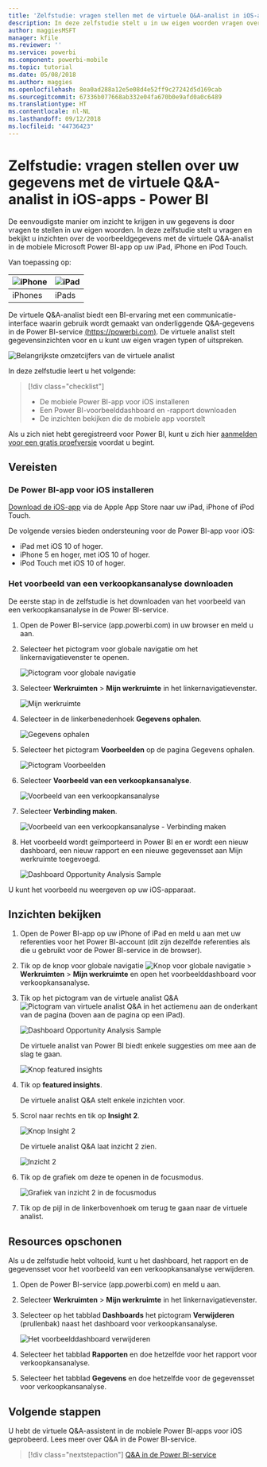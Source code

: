 ```yaml
---
title: 'Zelfstudie: vragen stellen met de virtuele Q&A-analist in iOS-apps - Power BI'
description: In deze zelfstudie stelt u in uw eigen woorden vragen over deze voorbeeldgegevens aan de virtuele Q&A-analist in de mobiele Power BI-app op uw iOS-apparaat.
author: maggiesMSFT
manager: kfile
ms.reviewer: ''
ms.service: powerbi
ms.component: powerbi-mobile
ms.topic: tutorial
ms.date: 05/08/2018
ms.author: maggies
ms.openlocfilehash: 8ea0ad288a12e5e08d4e52ff9c27242d5d169cab
ms.sourcegitcommit: 67336b077668ab332e04fa670b0e9afd0a0c6489
ms.translationtype: HT
ms.contentlocale: nl-NL
ms.lasthandoff: 09/12/2018
ms.locfileid: "44736423"
---
```

# <a name="tutorial-ask-questions-about-your-data-with-the-qa-virtual-analyst-in-ios-apps---power-bi"></a>Zelfstudie: vragen stellen over uw gegevens met de virtuele Q&A-analist in iOS-apps - Power BI

De eenvoudigste manier om inzicht te krijgen in uw gegevens is door vragen te stellen in uw eigen woorden. In deze zelfstudie stelt u vragen en bekijkt u inzichten over de voorbeeldgegevens met de virtuele Q&A-analist in de mobiele Microsoft Power BI-app op uw iPad, iPhone en iPod Touch. 

Van toepassing op:

| ![iPhone](./media/tutorial-mobile-apps-ios-qna/iphone-logo-50-px.png) | ![iPad](./media/tutorial-mobile-apps-ios-qna/ipad-logo-50-px.png) |
|:--- |:--- |
| iPhones |iPads |

De virtuele Q&A-analist biedt een BI-ervaring met een communicatie-interface waarin gebruik wordt gemaakt van onderliggende Q&A-gegevens in de Power BI-service [(https://powerbi.com)](https://powerbi.com). De virtuele analist stelt gegevensinzichten voor en u kunt uw eigen vragen typen of uitspreken.

![Belangrijkste omzetcijfers van de virtuele analist](./media/tutorial-mobile-apps-ios-qna/power-bi-ios-q-n-a-top-sale-intro.png)

In deze zelfstudie leert u het volgende:

> [!div class="checklist"]
> * De mobiele Power BI-app voor iOS installeren
> * Een Power BI-voorbeelddashboard en -rapport downloaden
> * De inzichten bekijken die de mobiele app voorstelt

Als u zich niet hebt geregistreerd voor Power BI, kunt u zich hier [aanmelden voor een gratis proefversie](https://app.powerbi.com/signupredirect?pbi_source=web) voordat u begint.

## <a name="prerequisites"></a>Vereisten

### <a name="install-the-power-bi-for-ios-app"></a>De Power BI-app voor iOS installeren
[Download de iOS-app](http://go.microsoft.com/fwlink/?LinkId=522062 "De iPhone-app downloaden") via de Apple App Store naar uw iPad, iPhone of iPod Touch.

De volgende versies bieden ondersteuning voor de Power BI-app voor iOS:
- iPad met iOS 10 of hoger.
- iPhone 5 en hoger, met iOS 10 of hoger. 
- iPod Touch met iOS 10 of hoger.

### <a name="download-the-opportunity-analysis-sample"></a>Het voorbeeld van een verkoopkansanalyse downloaden
De eerste stap in de zelfstudie is het downloaden van het voorbeeld van een verkoopkansanalyse in de Power BI-service.

1. Open de Power BI-service (app.powerbi.com) in uw browser en meld u aan.

1. Selecteer het pictogram voor globale navigatie om het linkernavigatievenster te openen.

    ![Pictogram voor globale navigatie](./media/tutorial-mobile-apps-ios-qna/power-bi-android-quickstart-global-nav-icon.png)

2. Selecteer **Werkruimten** > **Mijn werkruimte** in het linkernavigatievenster.

    ![Mijn werkruimte](./media/tutorial-mobile-apps-ios-qna/power-bi-android-quickstart-my-workspace.png)

3. Selecteer in de linkerbenedenhoek **Gegevens ophalen**.
   
    ![Gegevens ophalen](./media/tutorial-mobile-apps-ios-qna/power-bi-get-data.png)

3. Selecteer het pictogram **Voorbeelden** op de pagina Gegevens ophalen.
   
   ![Pictogram Voorbeelden](./media/tutorial-mobile-apps-ios-qna/power-bi-samples-icon.png)

4. Selecteer **Voorbeeld van een verkoopkansanalyse**.
 
    ![Voorbeeld van een verkoopkansanalyse](./media/tutorial-mobile-apps-ios-qna/power-bi-oa.png)
 
8. Selecteer **Verbinding maken**.  
  
   ![Voorbeeld van een verkoopkansanalyse - Verbinding maken](./media/tutorial-mobile-apps-ios-qna/opportunity-connect.png)
   
5. Het voorbeeld wordt geïmporteerd in Power BI en er wordt een nieuw dashboard, een nieuw rapport en een nieuwe gegevensset aan Mijn werkruimte toegevoegd.
   
   ![Dashboard Opportunity Analysis Sample](./media/tutorial-mobile-apps-ios-qna/power-bi-service-opportunity-sample.png)

U kunt het voorbeeld nu weergeven op uw iOS-apparaat.

## <a name="try-featured-insights"></a>Inzichten bekijken
1. Open de Power BI-app op uw iPhone of iPad en meld u aan met uw referenties voor het Power BI-account (dit zijn dezelfde referenties als die u gebruikt voor de Power BI-service in de browser).

1.  Tik op de knop voor globale navigatie ![Knop voor globale navigatie](./media/tutorial-mobile-apps-ios-qna/power-bi-iphone-global-nav-button.png) > **Werkruimten** > **Mijn werkruimte** en open het voorbeelddashboard voor verkoopkansanalyse.

2. Tik op het pictogram van de virtuele analist Q&A ![Pictogram van virtuele analist Q&A](./media/tutorial-mobile-apps-ios-qna/power-bi-ios-q-n-a-icon.png) in het actiemenu aan de onderkant van de pagina (boven aan de pagina op een iPad).

     ![Dashboard Opportunity Analysis Sample](./media/tutorial-mobile-apps-ios-qna/power-bi-ios-qna-opportunity-analysis.png)

     De virtuele analist van Power BI biedt enkele suggesties om mee aan de slag te gaan.

     ![Knop featured insights](./media/tutorial-mobile-apps-ios-qna/power-bi-ios-qna-suggest-insights.png)
3. Tik op **featured insights**.

     De virtuele analist Q&A stelt enkele inzichten voor.
4. Scrol naar rechts en tik op **Insight 2**.

    ![Knop Insight 2](./media/tutorial-mobile-apps-ios-qna/power-bi-ios-qna-suggest-insight-2.png)

     De virtuele analist Q&A laat inzicht 2 zien.

    ![Inzicht 2](./media/tutorial-mobile-apps-ios-qna/power-bi-ios-qna-show-insight-2.png)
5. Tik op de grafiek om deze te openen in de focusmodus.

    ![Grafiek van inzicht 2 in de focusmodus](./media/tutorial-mobile-apps-ios-qna/power-bi-ios-qna-open-insight-2.png)
6. Tik op de pijl in de linkerbovenhoek om terug te gaan naar de virtuele analist.

## <a name="clean-up-resources"></a>Resources opschonen

Als u de zelfstudie hebt voltooid, kunt u het dashboard, het rapport en de gegevensset voor het voorbeeld van een verkoopkansanalyse verwijderen.

1. Open de Power BI-service (app.powerbi.com) en meld u aan.

2. Selecteer **Werkruimten** > **Mijn werkruimte** in het linkernavigatievenster.

3. Selecteer op het tabblad **Dashboards** het pictogram **Verwijderen** (prullenbak) naast het dashboard voor verkoopkansanalyse.

    ![Het voorbeelddashboard verwijderen](./media/tutorial-mobile-apps-ios-qna/power-bi-service-delete-opportunity-sample.png)

4. Selecteer het tabblad **Rapporten** en doe hetzelfde voor het rapport voor verkoopkansanalyse.

5. Selecteer het tabblad **Gegevens** en doe hetzelfde voor de gegevensset voor verkoopkansanalyse.


## <a name="next-steps"></a>Volgende stappen

U hebt de virtuele Q&A-assistent in de mobiele Power BI-apps voor iOS geprobeerd. Lees meer over Q&A in de Power BI-service.
> [!div class="nextstepaction"]
> [Q&A in de Power BI-service](../../power-bi-q-and-a.md)

